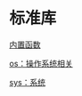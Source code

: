 # 标准库
<p id="ayequa26imJpDtR1UT53Go">

[内置函数](./%E5%86%85%E7%BD%AE%E5%87%BD%E6%95%B0/index.md)

</p>

<p id="a5aiYBowBgZ9rGJh4fZLHW">

[os：操作系统相关](./os%EF%BC%9A%E6%93%8D%E4%BD%9C%E7%B3%BB%E7%BB%9F%E7%9B%B8%E5%85%B3/index.md)

</p>

<p id="oCzhfZ479N38kqBQEi8HfL">

[sys：系统](./sys%EF%BC%9A%E7%B3%BB%E7%BB%9F/index.md)

</p>
